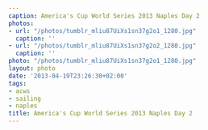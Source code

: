 ```yaml
---
caption: America's Cup World Series 2013 Naples Day 2
photos:
- url: "/photos/tumblr_mliu87UiXs1sn37g2o1_1280.jpg"
  caption: ''
- url: "/photos/tumblr_mliu87UiXs1sn37g2o2_1280.jpg"
  caption: ''
photo: "/photos/tumblr_mliu87UiXs1sn37g2o1_1280.jpg"
layout: photo
date: '2013-04-19T23:26:30+02:00'
tags:
- acws
- sailing
- naples
title: America's Cup World Series 2013 Naples Day 2
---
```

